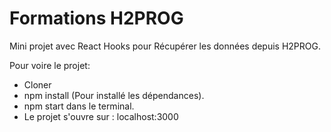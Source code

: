 <h1>Formations H2PROG</h1>

Mini projet avec React Hooks pour Récupérer les données depuis H2PROG.

Pour voire le projet: 
- Cloner
- npm install (Pour installé les dépendances).
- npm start dans le terminal.
- Le projet s'ouvre sur : localhost:3000
